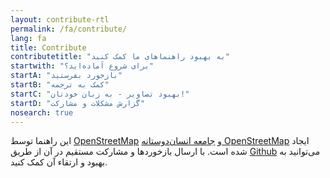 ```yaml
---
layout: contribute-rtl
permalink: /fa/contribute/
lang: fa
title: Contribute
contributetitle: "به بهبود راهنماهای ما کمک کنید"
startwith: "برای شروع آماده‌اید؟"
startA: "بازخورد بفرستید"
startB: "کمک به ترجمه"
startC: "بهبود تصاویر - به زبان خودتان!"
startD: "گزارش مشکلات و مشارکت"
nosearch: true
---
```

این راهنما توسط  [OpenStreetMap](http://www.openstreetmap.org/) و [جامعه انسان‌دوستانه OpenStreetMap](http://hotosm.org/) ایجاد شده است. با ارسال بازخوردها و مشارکت مستقیم در آن از طریق [Github](http://github.com/hotosm/learnosm) می‌توانید به بهبود و ارتقاء آن کمک کنید.
